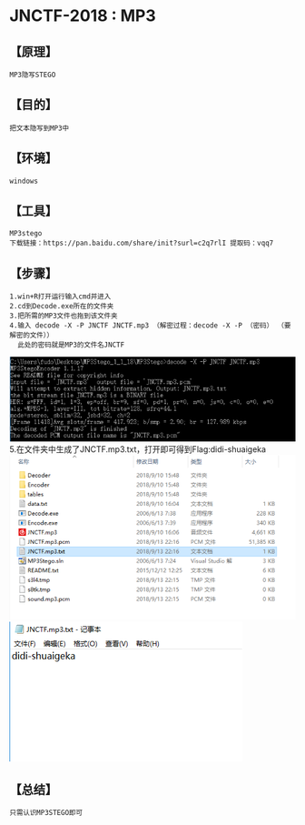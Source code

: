 # JNCTF-2018 : MP3
## **【原理】**
	MP3隐写STEGO
## **【目的】**
	把文本隐写到MP3中
## **【环境】**
	windows
## **【工具】**
	MP3stego
	下载链接：https://pan.baidu.com/share/init?surl=c2q7rlI 提取码：vqq7
## **【步骤】**
	1.win+R打开运行输入cmd并进入
	2.cd到Decode.exe所在的文件夹
	3.把所需的MP3文件也拖到该文件夹
	4.输入 decode -X -P JNCTF JNCTF.mp3 （解密过程：decode -X -P （密码） （要解密的文件））
	  此处的密码就是MP3的文件名JNCTF
![1](.\image\1.png)
​	5.在文件夹中生成了JNCTF.mp3.txt，打开即可得到Flag:didi-shuaigeka
![2](.\image\2.png)
![3](.\image\3.png)

## **【总结】**
	只需认识MP3STEGO即可

